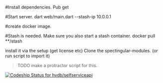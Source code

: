 #Install dependencies.
Pub get

#Start server.
dart web/main.dart --stash-ip 10.0.0.1


#create docker image.




#Stash is needed.
Make sure you also start a stash container.
docker pull **/stash

install it via the setup (get license etc)
Clone the spectingular-modules. (or run script to import it)


> TODO make a protractor script for this.





[ ![Codeship Status for hvdb/selfserviceapi](https://www.codeship.io/projects/0fadcc10-fa43-0131-9eeb-3aac33d676db/status)](https://www.codeship.io/projects/29031)